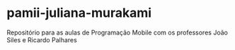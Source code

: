 # pamii-juliana-murakami
Repositório para as aulas de Programação Mobile com os professores João Siles e Ricardo Palhares
